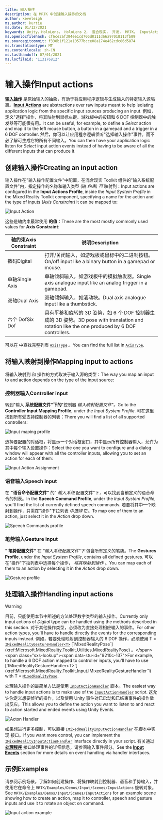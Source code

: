 ```yaml
---
title: 输入操作
description: 在 MRTK 中创建输入操作的文档
author: keveleigh
ms.author: kurtie
ms.date: 01/12/2021
keywords: Unity，HoloLens， HoloLens 2， 混合现实， 开发， MRTK， InputActions，
ms.openlocfilehash: cf6ce2af304ee1cd706d0111d66a97018113fb09
ms.sourcegitcommit: f338b1f121a10577bcce08a174e462cdc86d5874
ms.translationtype: MT
ms.contentlocale: zh-CN
ms.lasthandoff: 07/01/2021
ms.locfileid: "113176812"
---
```

# <a name="input-actions"></a><span data-ttu-id="9210c-104">输入操作</span><span class="sxs-lookup"><span data-stu-id="9210c-104">Input actions</span></span>

<span data-ttu-id="9210c-105">[**输入操作**](input-actions.md) 是原始输入的抽象，有助于将应用程序逻辑与生成输入的特定输入源隔离。</span><span class="sxs-lookup"><span data-stu-id="9210c-105">[**Input Actions**](input-actions.md) are abstractions over raw inputs meant to help isolating application logic from the specific input sources producing an input.</span></span> <span data-ttu-id="9210c-106">例如，定义"选择"操作，将其映射到鼠标左键、游戏板中的按钮和 6 DOF 控制器中的触发器等可能很有用。</span><span class="sxs-lookup"><span data-stu-id="9210c-106">It can be useful, for example, to define a *Select* action and map it to the left mouse button, a button in a gamepad and a trigger in a 6 DOF controller.</span></span> <span data-ttu-id="9210c-107">然后，你可以让应用程序逻辑侦听"选择输入操作"事件，而不必了解可生成它的所有不同输入。</span><span class="sxs-lookup"><span data-stu-id="9210c-107">You can then have your application logic listen for *Select* input action events instead of having to be aware of all the different inputs that can produce it.</span></span>

## <a name="creating-an-input-action"></a><span data-ttu-id="9210c-108">创建输入操作</span><span class="sxs-lookup"><span data-stu-id="9210c-108">Creating an input action</span></span>

<span data-ttu-id="9210c-109">输入操作在"输入操作配置文件"中配置，在混合现实 Toolkit 组件的"输入系统配置文件"内，指定操作的名称和输入类型 (轴 *约束) 可* 映射到：</span><span class="sxs-lookup"><span data-stu-id="9210c-109">Input actions are configured in the **Input Actions Profile**, inside the *Input System Profile* in the Mixed Reality Toolkit component, specifying a name for the action and the type of inputs (*Axis Constraint*) it can be mapped to:</span></span>

<img src="../images/input/InputActions.png" alt="Input Action" style="max-width:100%;">

<span data-ttu-id="9210c-110">这些是轴约束最常使用 **的值**：</span><span class="sxs-lookup"><span data-stu-id="9210c-110">These are the most mostly commonly used values for **Axis Constraint**:</span></span>

<span data-ttu-id="9210c-111">轴约束</span><span class="sxs-lookup"><span data-stu-id="9210c-111">Axis Constraint</span></span> | <span data-ttu-id="9210c-112">说明</span><span class="sxs-lookup"><span data-stu-id="9210c-112">Description</span></span>
--- | ---
<span data-ttu-id="9210c-113">数码</span><span class="sxs-lookup"><span data-stu-id="9210c-113">Digital</span></span> | <span data-ttu-id="9210c-114">打开/关闭输入，如游戏板或鼠标中的二进制按钮。</span><span class="sxs-lookup"><span data-stu-id="9210c-114">On/off input like a binary button in a gamepad or mouse.</span></span>
<span data-ttu-id="9210c-115">单轴</span><span class="sxs-lookup"><span data-stu-id="9210c-115">Single Axis</span></span> | <span data-ttu-id="9210c-116">单轴倾斜输入，如游戏板中的模拟触发器。</span><span class="sxs-lookup"><span data-stu-id="9210c-116">Single axis analogue input like an analog trigger in a gamepad.</span></span>
<span data-ttu-id="9210c-117">双轴</span><span class="sxs-lookup"><span data-stu-id="9210c-117">Dual Axis</span></span> | <span data-ttu-id="9210c-118">双轴倾斜输入，如滚动块。</span><span class="sxs-lookup"><span data-stu-id="9210c-118">Dual axis analogue input like a thumbstick.</span></span>
<span data-ttu-id="9210c-119">六个 Dof</span><span class="sxs-lookup"><span data-stu-id="9210c-119">Six Dof</span></span> | <span data-ttu-id="9210c-120">具有平移和旋转的 3D 姿势，如 6 个 DOF 控制器生成的 3D 姿势。</span><span class="sxs-lookup"><span data-stu-id="9210c-120">3D pose with translation and rotation like the one produced by 6 DOF controllers.</span></span>

<span data-ttu-id="9210c-121">可以在 中查找完整列表 [`AxisType`](xref:Microsoft.MixedReality.Toolkit.Utilities.AxisType) 。</span><span class="sxs-lookup"><span data-stu-id="9210c-121">You can find the full list in [`AxisType`](xref:Microsoft.MixedReality.Toolkit.Utilities.AxisType).</span></span>

## <a name="mapping-input-to-actions"></a><span data-ttu-id="9210c-122">将输入映射到操作</span><span class="sxs-lookup"><span data-stu-id="9210c-122">Mapping input to actions</span></span>

<span data-ttu-id="9210c-123">将输入映射到 和 操作的方式取决于输入源的类型：</span><span class="sxs-lookup"><span data-stu-id="9210c-123">The way you map an input to and action depends on the type of the input source:</span></span>

### <a name="controller-input"></a><span data-ttu-id="9210c-124">控制器输入</span><span class="sxs-lookup"><span data-stu-id="9210c-124">Controller input</span></span>

<span data-ttu-id="9210c-125">转到"输入 **系统配置文件"下的**"控制器 *输入映射配置文件"。*</span><span class="sxs-lookup"><span data-stu-id="9210c-125">Go to the **Controller Input Mapping Profile**, under the *Input System Profile*.</span></span> <span data-ttu-id="9210c-126">可在这里找到所有受支持控制器的列表：</span><span class="sxs-lookup"><span data-stu-id="9210c-126">There you will find a list of all supported controllers:</span></span>

<img src="../images/input/ControllerInputMappingProfile.PNG" alt="Input maping profile" style="max-width:100%;">

<span data-ttu-id="9210c-127">选择要配置的对话框，将显示一个对话框窗口，其中显示所有控制器输入，允许为其中每个输入设置操作：</span><span class="sxs-lookup"><span data-stu-id="9210c-127">Select the one you want to configure and a dialog window will appear with all the controller inputs, allowing you to set an action for each of them:</span></span>

<img src="../images/input/InputActionAssignment.PNG" alt="Input Action Assignment" style="max-width:100%;">

### <a name="speech-input"></a><span data-ttu-id="9210c-128">语音输入</span><span class="sxs-lookup"><span data-stu-id="9210c-128">Speech input</span></span>

<span data-ttu-id="9210c-129">在 **"语音命令配置文件"** 的" *输入系统* 配置文件"下，可以找到当前定义的语音命令的列表。</span><span class="sxs-lookup"><span data-stu-id="9210c-129">In the **Speech Command Profile**, under the *Input System Profile*, you'll find the list of currently defined speech commands.</span></span> <span data-ttu-id="9210c-130">若要将其中一个映射到操作，只需在"操作"下拉列表 *中选择* 它。</span><span class="sxs-lookup"><span data-stu-id="9210c-130">To map one of them to an action, just select it in the *Action* drop down.</span></span>

<img src="../images/input/SpeechCommandsProfile.png" alt="Speech Commands profile" style="max-width:100%;">

### <a name="gesture-input"></a><span data-ttu-id="9210c-131">笔势输入</span><span class="sxs-lookup"><span data-stu-id="9210c-131">Gesture input</span></span>

<span data-ttu-id="9210c-132">" **笔势配置文件"** 在 *"输入系统配置文件"下* 包含所有定义的笔势。</span><span class="sxs-lookup"><span data-stu-id="9210c-132">The **Gestures Profile**, under the *Input System Profile*, contains all defined gestures.</span></span> <span data-ttu-id="9210c-133">可以在"操作"下拉列表中选择每个操作， *将其映射到操作* 。</span><span class="sxs-lookup"><span data-stu-id="9210c-133">You can map each of them to an action by selecting it in the *Action* drop down.</span></span>

<img src="../images/input/GestureProfile.png" alt="Gesture profile" style="max-width:100%;">

## <a name="handling-input-actions"></a><span data-ttu-id="9210c-134">处理输入操作</span><span class="sxs-lookup"><span data-stu-id="9210c-134">Handling input actions</span></span>

> [!WARNING]
> <span data-ttu-id="9210c-135">目前，只能使用本节中所述的方法处理数字类型的输入操作。</span><span class="sxs-lookup"><span data-stu-id="9210c-135">Currently only input actions of *Digital* type can be handled using the methods described in this section.</span></span> <span data-ttu-id="9210c-136">对于其他操作类型，必须改为直接处理相应输入的事件。</span><span class="sxs-lookup"><span data-stu-id="9210c-136">For other action types, you'll have to handle directly the events for the corresponding inputs instead.</span></span> <span data-ttu-id="9210c-137">例如，若要处理映射到控制器输入的 6 DOF 操作，必须使用 T = [`IMixedRealityGestureHandler<T>`](xref:Microsoft.MixedReality.Toolkit.Input.IMixedRealityGestureHandler`1) [`MixedRealityPose`](xref:Microsoft.MixedReality.Toolkit.Utilities.MixedRealityPose) 。</span><span class="sxs-lookup"><span data-stu-id="9210c-137">For example, to handle a 6 DOF action mapped to controller inputs, you'll have to use [`IMixedRealityGestureHandler<T>`](xref:Microsoft.MixedReality.Toolkit.Input.IMixedRealityGestureHandler`1) with T = [`MixedRealityPose`](xref:Microsoft.MixedReality.Toolkit.Utilities.MixedRealityPose).</span></span>

<span data-ttu-id="9210c-138">处理输入操作的最简单方法是使用 [`InputActionHandler`](xref:Microsoft.MixedReality.Toolkit.Input.InputActionHandler) 脚本。</span><span class="sxs-lookup"><span data-stu-id="9210c-138">The easiest way to handle input actions is to make use of the [`InputActionHandler`](xref:Microsoft.MixedReality.Toolkit.Input.InputActionHandler) script.</span></span> <span data-ttu-id="9210c-139">这允许你定义想要侦听的操作，以及使用 Unity 事件对已启动和已结束事件的操作做出反应。</span><span class="sxs-lookup"><span data-stu-id="9210c-139">This allows you to define the action you want to listen to and react to action started and ended events using Unity Events.</span></span>

<img src="../images/input/InputActionHandler.PNG" alt="Acton Handler" style="max-width:100%;">

<span data-ttu-id="9210c-140">如果想进行更多控制，可以直接 [`IMixedRealityInputActionHandler`](xref:Microsoft.MixedReality.Toolkit.Input.IMixedRealityInputActionHandler) 在脚本中实现 接口。</span><span class="sxs-lookup"><span data-stu-id="9210c-140">If you want more control, you can implement the [`IMixedRealityInputActionHandler`](xref:Microsoft.MixedReality.Toolkit.Input.IMixedRealityInputActionHandler) interface directly in your script.</span></span> <span data-ttu-id="9210c-141">有关通过 [**处理程序**](input-events.md) 接口处理事件的详细信息，请参阅输入事件部分。</span><span class="sxs-lookup"><span data-stu-id="9210c-141">See the [**Input Events**](input-events.md) section for more details on event handling via handler interfaces.</span></span>

## <a name="examples"></a><span data-ttu-id="9210c-142">示例</span><span class="sxs-lookup"><span data-stu-id="9210c-142">Examples</span></span>

<span data-ttu-id="9210c-143">请参阅示例场景，了解如何创建操作、将操作映射到控制器、语音和手势输入，并使用它在命令上 `MRTK/Examples/Demos/Input/Scenes/InputActions` 旋转对象。</span><span class="sxs-lookup"><span data-stu-id="9210c-143">See `MRTK/Examples/Demos/Input/Scenes/InputActions` for an example scene showing how to create an action, map it to controller, speech and gesture inputs and use it to rotate an object on command.</span></span>

<img src="../images/input/InputActionsExample.PNG" alt="Input action example" style="max-width:100%;">
